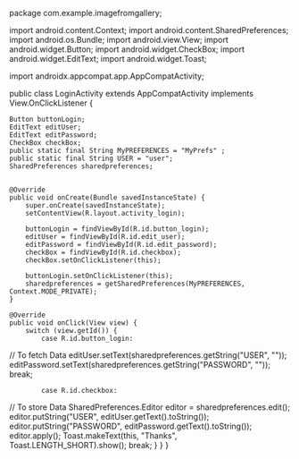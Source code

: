 package com.example.imagefromgallery;

import android.content.Context;
import android.content.SharedPreferences;
import android.os.Bundle;
import android.view.View;
import android.widget.Button;
import android.widget.CheckBox;
import android.widget.EditText;
import android.widget.Toast;

import androidx.appcompat.app.AppCompatActivity;

public class LoginActivity extends AppCompatActivity implements View.OnClickListener {

    Button buttonLogin;
    EditText editUser;
    EditText editPassword;
    CheckBox checkBox;
    public static final String MyPREFERENCES = "MyPrefs" ;
    public static final String USER = "user";
    SharedPreferences sharedpreferences;


    @Override
    public void onCreate(Bundle savedInstanceState) {
        super.onCreate(savedInstanceState);
        setContentView(R.layout.activity_login);

        buttonLogin = findViewById(R.id.button_login);
        editUser = findViewById(R.id.edit_user);
        editPassword = findViewById(R.id.edit_password);
        checkBox = findViewById(R.id.checkbox);
        checkBox.setOnClickListener(this);

        buttonLogin.setOnClickListener(this);
        sharedpreferences = getSharedPreferences(MyPREFERENCES, Context.MODE_PRIVATE);
    }

    @Override
    public void onClick(View view) {
        switch (view.getId()) {
            case R.id.button_login:
// To fetch Data
                editUser.setText(sharedpreferences.getString("USER", ""));
                editPassword.setText(sharedpreferences.getString("PASSWORD", ""));
                break;

            case R.id.checkbox:
// To store Data
                SharedPreferences.Editor editor = sharedpreferences.edit();
                editor.putString("USER", editUser.getText().toString());
                editor.putString("PASSWORD", editPassword.getText().toString());
                editor.apply();
                Toast.makeText(this, "Thanks", Toast.LENGTH_SHORT).show();
                break;
        }
    }
}

